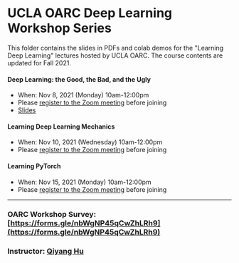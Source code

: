# UCLA OARC Deep Learning Workshop Series

This folder contains the slides in PDFs and colab demos for the "Learning Deep Learning" lectures hosted by UCLA OARC. The course contents are updated for Fall 2021. 

#### Deep Learning: the Good, the Bad, and the Ugly

 - When: Nov 8, 2021 (Monday) 10am-12:00pm 
 - Please [register to the Zoom meeting](https://ucla.zoom.us/meeting/register/tJAtd-2hqzwsG9M1nNF_1v4hvA38mlNHoCX-) before joining
 - [Slides](https://huqy.github.io/deep_learning_workshops/1_DL_Intro_2021Fall.pdf)


#### Learning Deep Learning Mechanics
 - When: Nov 10, 2021 (Wednesday) 10am-12:00pm
 - Please [register to the Zoom meeting](https://ucla.zoom.us/meeting/register/tJEodeqoqTgvE9K335pG-MxnJtlTy7VQhvfz) before joining


#### Learning PyTorch 
 - When: Nov 15, 2021 (Monday) 10am-12:00pm
 - Please [register to the Zoom meeting](https://ucla.zoom.us/meeting/register/tJwtf-CprzkvGNTkt_bZgImNtP1fl9XrfsNc) before joining

---

### OARC Workshop Survey: [https://forms.gle/nbWgNP45qCwZhLRh9](https://forms.gle/nbWgNP45qCwZhLRh9)

### Instructor: [Qiyang Hu](mailto:huqy@oarc.ucla.edu)


